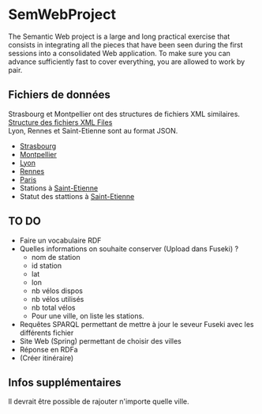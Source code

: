 # SemWebProject

The Semantic Web project is a large and long practical exercise that consists in integrating all the pieces that have been seen during the first sessions into a consolidated Web application. To make sure you can advance sufficiently fast to cover everything, you are allowed to work by pair.

## Fichiers de données

Strasbourg et Montpellier ont des structures de fichiers XML similaires. [Structure des fichiers XML Files](https://data.montpellier3m.fr/dataset/disponibilite-des-places-velomagg-en-temps-reel)  
Lyon, Rennes et Saint-Etienne sont au format JSON.  
- [Strasbourg](http://velhop.strasbourg.eu/tvcstations.xml)
- [Montpellier](https://data.montpellier3m.fr/sites/default/files/ressources/TAM_MMM_VELOMAG.xml)
- [Lyon](https://download.data.grandlyon.com/wfs/rdata?SERVICE=WFS&VERSION=1.1.0&outputformat=GEOJSON&request=GetFeature&typename=jcd_jcdecaux.jcdvelov&SRSNAME=urn:ogc:def:crs:EPSG::4171)
- [Rennes](https://data.rennesmetropole.fr/api/records/1.0/search/?dataset=etat-des-stations-le-velo-star-en-temps-reel)
- [Paris](https://opendata.paris.fr/api/records/1.0/search/?dataset=velib-disponibilite-en-temps-reel&facet=overflowactivation&facet=creditcard&facet=kioskstate&facet=station_state)
- Stations à [Saint-Etienne](https://saint-etienne-gbfs.klervi.net/gbfs/en/station_information.json)
- Statut des stattions à [Saint-Etienne](https://saint-etienne-gbfs.klervi.net/gbfs/en/station_status.json)

## TO DO 

- Faire un vocabulaire RDF
- Quelles informations on souhaite conserver (Upload dans Fuseki) ?
    * nom de station
    * id station
    * lat
    * lon
    * nb vélos dispos
    * nb vélos utilisés
    * nb total vélos
    * Pour une ville, on liste les stations.
- Requêtes SPARQL permettant de mettre à jour le seveur Fuseki avec les différents fichier
- Site Web (Spring) permettant de choisir des villes
- Réponse en RDFa
- (Créer itinéraire)

## Infos supplémentaires

Il devrait être possible de rajouter n'importe quelle ville.
